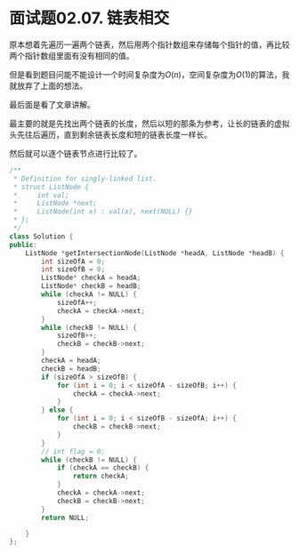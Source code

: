 # 面试题02.07. 链表相交

原本想着先遍历一遍两个链表，然后用两个指针数组来存储每个指针的值，再比较两个指针数组里面有没有相同的值。

但是看到题目问能不能设计一个时间复杂度为$O(n)$，空间复杂度为$O(1)$的算法，我就放弃了上面的想法。

最后面是看了文章讲解。

最主要的就是先找出两个链表的长度，然后以短的那条为参考，让长的链表的虚拟头先往后遍历，直到剩余链表长度和短的链表长度一样长。

然后就可以逐个链表节点进行比较了。

```c++
/**
 * Definition for singly-linked list.
 * struct ListNode {
 *     int val;
 *     ListNode *next;
 *     ListNode(int x) : val(x), next(NULL) {}
 * };
 */
class Solution {
public:
    ListNode *getIntersectionNode(ListNode *headA, ListNode *headB) {
        int sizeOfA = 0;
        int sizeOfB = 0;
        ListNode* checkA = headA;
        ListNode* checkB = headB;
        while (checkA != NULL) {
            sizeOfA++;
            checkA = checkA->next;
        }
        while (checkB != NULL) {
            sizeOfB++;
            checkB = checkB->next;
        }
        checkA = headA;
        checkB = headB;
        if (sizeOfA > sizeOfB) {
            for (int i = 0; i < sizeOfA - sizeOfB; i++) {
                checkA = checkA->next;
            }
        } else {
            for (int i = 0; i < sizeOfB - sizeOfA; i++) {
                checkB = checkB->next;
            }
        }
        // int flag = 0;
        while (checkB != NULL) {
            if (checkA == checkB) {
                return checkA;
            }
            checkA = checkA->next;
            checkB = checkB->next;
        }
        return NULL;

    }
};
```